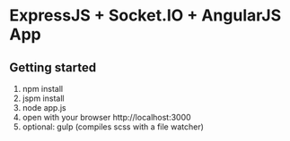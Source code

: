 # ExpressJS + Socket.IO + AngularJS App

## Getting started
  1. npm install
  2. jspm install
  3. node app.js
  4. open with your browser http://localhost:3000
  4. optional: gulp (compiles scss with a file watcher)